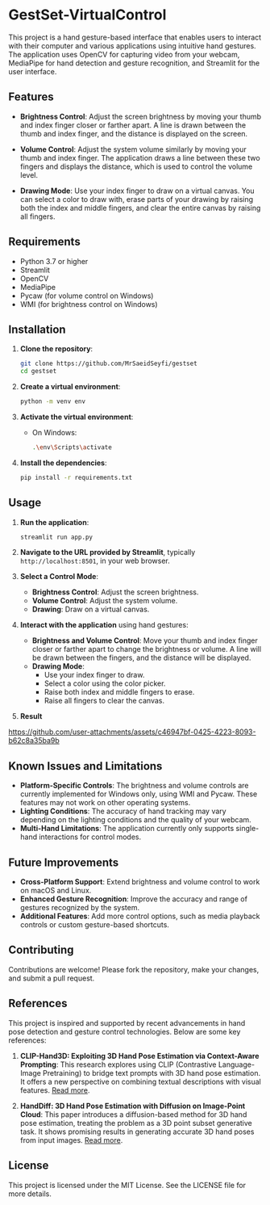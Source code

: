 
# GestSet-VirtualControl

This project is a hand gesture-based interface that enables users to interact with their computer and various applications using intuitive hand gestures. The application uses OpenCV for capturing video from your webcam, MediaPipe for hand detection and gesture recognition, and Streamlit for the user interface.

## Features

- **Brightness Control**: Adjust the screen brightness by moving your thumb and index finger closer or farther apart. A line is drawn between the thumb and index finger, and the distance is displayed on the screen.
  
- **Volume Control**: Adjust the system volume similarly by moving your thumb and index finger. The application draws a line between these two fingers and displays the distance, which is used to control the volume level.

- **Drawing Mode**: Use your index finger to draw on a virtual canvas. You can select a color to draw with, erase parts of your drawing by raising both the index and middle fingers, and clear the entire canvas by raising all fingers.

## Requirements

- Python 3.7 or higher
- Streamlit
- OpenCV
- MediaPipe
- Pycaw (for volume control on Windows)
- WMI (for brightness control on Windows)

## Installation

1. **Clone the repository**:

    ```bash
    git clone https://github.com/MrSaeidSeyfi/gestset
    cd gestset
    ```

2. **Create a virtual environment**:

    ```bash
    python -m venv env
    ```

3. **Activate the virtual environment**:

    - On Windows:

      ```bash
      .\env\Scripts\activate
      ```
      

4. **Install the dependencies**:

    ```bash
    pip install -r requirements.txt
    ```

## Usage

1. **Run the application**:

    ```bash
    streamlit run app.py
    ```

2. **Navigate to the URL provided by Streamlit**, typically `http://localhost:8501`, in your web browser.

3. **Select a Control Mode**:

    - **Brightness Control**: Adjust the screen brightness.
    - **Volume Control**: Adjust the system volume.
    - **Drawing**: Draw on a virtual canvas.

4. **Interact with the application** using hand gestures:
    - **Brightness and Volume Control**: Move your thumb and index finger closer or farther apart to change the brightness or volume. A line will be drawn between the fingers, and the distance will be displayed.
    - **Drawing Mode**:
        - Use your index finger to draw.
        - Select a color using the color picker.
        - Raise both index and middle fingers to erase.
        - Raise all fingers to clear the canvas.

5. **Result**


https://github.com/user-attachments/assets/c46947bf-0425-4223-8093-b62c8a35ba9b



## Known Issues and Limitations

- **Platform-Specific Controls**: The brightness and volume controls are currently implemented for Windows only, using WMI and Pycaw. These features may not work on other operating systems.
- **Lighting Conditions**: The accuracy of hand tracking may vary depending on the lighting conditions and the quality of your webcam.
- **Multi-Hand Limitations**: The application currently only supports single-hand interactions for control modes.

## Future Improvements

- **Cross-Platform Support**: Extend brightness and volume control to work on macOS and Linux.
- **Enhanced Gesture Recognition**: Improve the accuracy and range of gestures recognized by the system.
- **Additional Features**: Add more control options, such as media playback controls or custom gesture-based shortcuts.

## Contributing

Contributions are welcome! Please fork the repository, make your changes, and submit a pull request.


## References

This project is inspired and supported by recent advancements in hand pose detection and gesture control technologies. Below are some key references:

1. **CLIP-Hand3D: Exploiting 3D Hand Pose Estimation via Context-Aware Prompting**: This research explores using CLIP (Contrastive Language-Image Pretraining) to bridge text prompts with 3D hand pose estimation. It offers a new perspective on combining textual descriptions with visual features. [Read more](https://arxiv.org/abs/2309.16140).

2. **HandDiff: 3D Hand Pose Estimation with Diffusion on Image-Point Cloud**: This paper introduces a diffusion-based method for 3D hand pose estimation, treating the problem as a 3D point subset generative task. It shows promising results in generating accurate 3D hand poses from input images. [Read more](https://arxiv.org/abs/2404.03159).


## License

This project is licensed under the MIT License. See the LICENSE file for more details.


